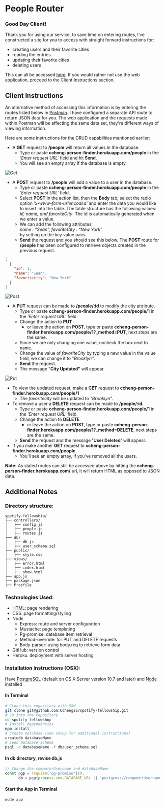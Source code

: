 # People Router

### Good Day Client! 

Thank you for using our service, to save time on entering routes, I've constructed a site for you to access with straight forward instructions for:
+  creating users and their favorite cities
+  reading the entries
+  updating their favorite cities
+  deleting users 

This can all be accessed [here](http://ccheng-person-finder.herokuapp.com). If you would rather not use the web application, proceed to the Client Instructions section.

## Client Instructions

An alternative method of accessing this information is by entering the routes listed below in [Postman](https://www.getpostman.com/). I have configured a separate API route to return JSON data for you. The web application and the requests made within Postman will be affecting the same data set, they're different ways of viewing information.

Here are some instructions for the CRUD capabilities mentioned earlier:
+ A **GET** request to **/people** will return all values in the database.
  + Type or paste **ccheng-person-finder.herokuapp.com/people** in the *'Enter request URL'* field and hit **Send**.
  + You will see an empty array if the database is empty.

![Get](http://i.imgur.com/8Ct8jnV.png)
+ A **POST** request to **/people** will add a value to a user in the database.
  + Type or paste **ccheng-person-finder.herokuapp.com/people** in the *'Enter request URL'* field.
  + Select **POST** in the action list, then the **Body** tab, select the radio option *'x-www-form-urlencoded'* and enter the data you would like to insert into the table. The table structure has the following values: *id, name, and favoriteCity*. The id is automatically generated when we enter a value.
  + We can add the following attributes: <br>
    *name : “Sean”, favoriteCity : “New York”* <br>
    by setting up the key value pairs. 
  + **Send** the request and you should see this below. The **POST** route for **/people** has been configured to retrieve objects created in the previous request.
```json
[
  {
    "id": 1,
    "name": "Sean",
    "favoritecity": "New York"
  }
]
```
![Post](http://i.imgur.com/7svzGJj.png)

+ A **PUT** request can be made to **/people/:id** to modify the city attribute.
  + Type or paste **ccheng-person-finder.herokuapp.com/people/1** in the *'Enter request URL'* field.
  + Change the action to **PUT**
    + or leave the action on **POST**, type or paste **ccheng-person-finder.herokuapp.com/people/1?_method=PUT**, next steps are the same.
  + Since we are only changing one value, uncheck the box next to name.
  + Change the value of *favoriteCity* by typing a new value in the value field, we can change it to *"Brooklyn"*. 
  + **Send** the request.
  + The message "**City Updated"** will appear.

![Put](http://i.imgur.com/hiVntPi.png)

+ To view the updated request, make a **GET** request to **ccheng-person-finder.herokuapp.com/people/1**
  + The *favoritecity* will be updated to *"Brooklyn"*.
+ To remove a user a **DELETE** request can be made to **/people/:id**.
  + Type or paste **ccheng-person-finder.herokuapp.com/people/1** in the *'Enter request URL'* field.
  + Change the action to **DELETE**
    + or leave the action on **POST**, type or paste **ccheng-person-finder.herokuapp.com/people/1?_method=DELETE**, next steps are the same.
  + **Send** the request and the message **'User Deleted'** will appear.
+ If you make another **GET** request to **ccheng-person-finder.herokuapp.com/people**.
  + You'll see an empty array, if you've removed all the users.

**Note:** As stated routes can still be accessed above by hitting the **ccheng-person-finder.herokuapp.com/** url, it will return HTML as opposed to JSON data.

## Additional Notes

### Directory structure:
```
spotify-fellowship/
├── controllers/
│   ├── config.js
│   ├── people.js
│   ├── routes.js
├── db/
│   ├── db.js
│   ├── user_schema.sql
├── public/
│   ├── style.css
├── views/
│   ├── error.html
│   ├── index.html
│   ├── show.html
├── app.js
├── package.json
├── Procfile
```
### Technologies Used:
+ HTML: page rendering
+ CSS: page formatting/styling
+ Node
  + Express: route and server configuration
  + Mustache: page templating
  + Pg-promise: database item retrieval
  + Method-override: for PUT and DELETE requests
  + Body-parser: using body.req to retrieve form data
+ GitHub: version control
+ Heroku: deployment with server hosting

### Installation Instructions (OSX):
Have [PostgreSQL](https://www.postgresql.org/) (default on OS X Server version 10.7 and later) and [Node](https://nodejs.org/en/) installed

#### In Terminal
 ```bash
# Clone this repository with SSH
git clone git@github.com:Ccheng26/spotify-fellowship.git
# Go into the repository
cd spotify-fellowshop
# Install dependencies
npm install
# Create database (see setup for additional instructions)
createdb databaseName
# Seed database schema
psql -d databaseName -f db/user_schema.sql
```
#### In db directory, revise db.js
```javascript
// Change the computerUsername and databaseName
const pgp = require('pg-promise')(),
      db = pgp(process.env.DATABASE_URL || 'postgres://computerUsername@localhost:5432/databaseName');
```
#### Start the App in Terminal
```bash
node app
```
